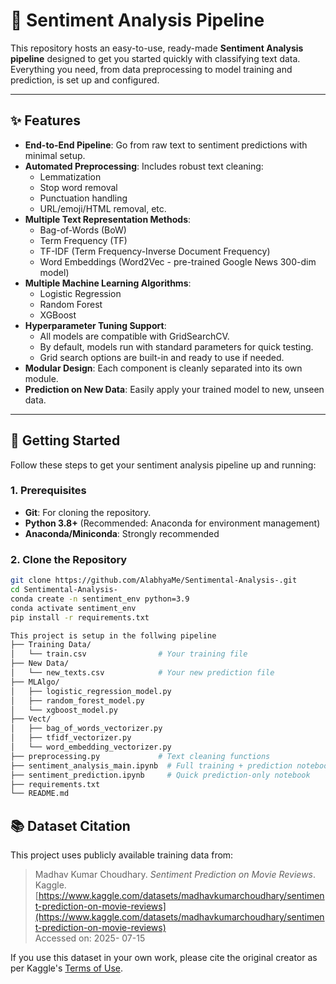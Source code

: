 # 💬 Sentiment Analysis Pipeline

This repository hosts an easy-to-use, ready-made **Sentiment Analysis pipeline** designed to get you started quickly with classifying text data. Everything you need, from data preprocessing to model training and prediction, is set up and configured.

---

## ✨ Features

- **End-to-End Pipeline**: Go from raw text to sentiment predictions with minimal setup.
- **Automated Preprocessing**: Includes robust text cleaning:
  - Lemmatization
  - Stop word removal
  - Punctuation handling
  - URL/emoji/HTML removal, etc.
- **Multiple Text Representation Methods**:
  - Bag-of-Words (BoW)
  - Term Frequency (TF)
  - TF-IDF (Term Frequency-Inverse Document Frequency)
  - Word Embeddings (Word2Vec - pre-trained Google News 300-dim model)
- **Multiple Machine Learning Algorithms**:
  - Logistic Regression
  - Random Forest
  - XGBoost
- **Hyperparameter Tuning Support**:
  - All models are compatible with GridSearchCV.
  - By default, models run with standard parameters for quick testing.
  - Grid search options are built-in and ready to use if needed.
- **Modular Design**: Each component is cleanly separated into its own module.
- **Prediction on New Data**: Easily apply your trained model to new, unseen data.

---

## 🚀 Getting Started

Follow these steps to get your sentiment analysis pipeline up and running:

### 1. Prerequisites

- **Git**: For cloning the repository.
- **Python 3.8+** (Recommended: Anaconda for environment management)
- **Anaconda/Miniconda**: Strongly recommended

### 2. Clone the Repository

```bash
git clone https://github.com/AlabhyaMe/Sentimental-Analysis-.git
cd Sentimental-Analysis-
conda create -n sentiment_env python=3.9
conda activate sentiment_env
pip install -r requirements.txt

This project is setup in the follwing pipeline
├── Training Data/
│   └── train.csv                # Your training file
├── New Data/
│   └── new_texts.csv            # Your new prediction file
├── MLAlgo/
│   ├── logistic_regression_model.py
│   ├── random_forest_model.py
│   └── xgboost_model.py
├── Vect/
│   ├── bag_of_words_vectorizer.py
│   ├── tfidf_vectorizer.py
│   └── word_embedding_vectorizer.py
├── preprocessing.py             # Text cleaning functions
├── sentiment_analysis_main.ipynb  # Full training + prediction notebook
├── sentiment_prediction.ipynb     # Quick prediction-only notebook
├── requirements.txt
└── README.md


```
## 📚 Dataset Citation

This project uses publicly available training data from:

> Madhav Kumar Choudhary. *Sentiment Prediction on Movie Reviews*. Kaggle.  
> [https://www.kaggle.com/datasets/madhavkumarchoudhary/sentiment-prediction-on-movie-reviews](https://www.kaggle.com/datasets/madhavkumarchoudhary/sentiment-prediction-on-movie-reviews)  
> Accessed on: 2025- 07-15

If you use this dataset in your own work, please cite the original creator as per Kaggle's [Terms of Use](https://www.kaggle.com/terms).

